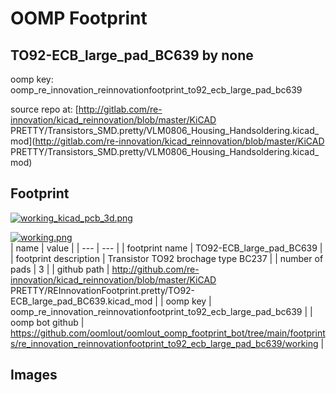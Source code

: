 # OOMP Footprint  
## TO92-ECB_large_pad_BC639  by none  
  
oomp key: oomp_re_innovation_reinnovationfootprint_to92_ecb_large_pad_bc639  
  
source repo at: [http://gitlab.com/re-innovation/kicad_reinnovation/blob/master/KiCAD PRETTY/Transistors_SMD.pretty/VLM0806_Housing_Handsoldering.kicad_mod](http://gitlab.com/re-innovation/kicad_reinnovation/blob/master/KiCAD PRETTY/Transistors_SMD.pretty/VLM0806_Housing_Handsoldering.kicad_mod)  
## Footprint  
  
[![working_kicad_pcb_3d.png](working_kicad_pcb_3d_600.png)](working_kicad_pcb_3d.png)  
  
[![working.png](working_600.png)](working.png)  
| name | value | 
| --- | --- | 
| footprint name | TO92-ECB_large_pad_BC639 | 
| footprint description | Transistor TO92 brochage type BC237 | 
| number of pads | 3 | 
| github path | http://github.com/re-innovation/kicad_reinnovation/blob/master/KiCAD PRETTY/REInnovationFootprint.pretty/TO92-ECB_large_pad_BC639.kicad_mod | 
| oomp key | oomp_re_innovation_reinnovationfootprint_to92_ecb_large_pad_bc639 | 
| oomp bot github | https://github.com/oomlout/oomlout_oomp_footprint_bot/tree/main/footprints/re_innovation_reinnovationfootprint_to92_ecb_large_pad_bc639/working | 
## Images  
